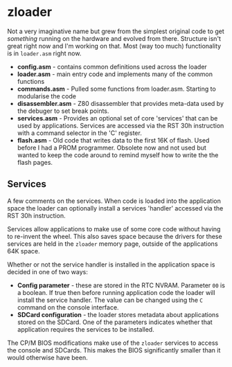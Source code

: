 # zloader

Not a very imaginative name but grew from the simplest original code to get *something* running on the hardware and evolved 
from there. Structure isn't great right now and I'm working on that. Most (way too much) functionality is in `loader.asm` right now.

+ **config.asm** - contains common definitions used across the loader
+ **loader.asm** - main entry code and implements many of the common functions
+ **commands.asm** - Pulled some functions from loader.asm. Starting to modularise the code
+ **disassembler.asm** - Z80 disassembler that provides meta-data used by the debuger to set break points.
+ **services.asm** - Provides an optional set of core 'services' that can be used by applications. Services are accessed via the RST 30h instruction with a command selector in the 'C' register.
+ **flash.asm** - Old code that writes data to the first 16K of flash. Used before I had a PROM programmer. Obsolete now and not used but wanted to keep the code around to remind myself how to write the the flash pages.

## Services
A few comments on the services. When code is loaded into the application space the loader can optionally install a services 'handler' accessed via the RST 30h instruction.

Services allow applications to make use of some core code without having to re-invent the wheel. This also saves space because the drivers for these services are held in the `zloader` memory page, outside of the applications 64K space.

Whether or not the service handler is installed in the application space is decided in one of two ways:

+ **Config parameter** - these are stored in the RTC NVRAM. Parameter `00` is a boolean. If true then before running application code the loader will install the service handler. The value can be changed using the `C` command on the console interface.
+ **SDCard configuration** - the loader stores metadata about applications stored on the SDCard. One of the parameters indicates whether that application requires the services to be installed.

The CP/M BIOS modifications make use of the `zloader` services to access the console and SDCards. This makes the BIOS significantly smaller than it would otherwise have been.
